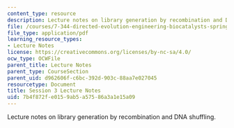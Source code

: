 ```yaml
---
content_type: resource
description: Lecture notes on library generation by recombination and DNA shuffling.
file: /courses/7-344-directed-evolution-engineering-biocatalysts-spring-2008/7b4f872fe0159ab5a57586a3a1e15a09_ses3_ln.pdf
file_type: application/pdf
learning_resource_types:
- Lecture Notes
license: https://creativecommons.org/licenses/by-nc-sa/4.0/
ocw_type: OCWFile
parent_title: Lecture Notes
parent_type: CourseSection
parent_uid: d962606f-c6bc-392d-903c-88aa7e027045
resourcetype: Document
title: Session 3 Lecture Notes
uid: 7b4f872f-e015-9ab5-a575-86a3a1e15a09
---
```

Lecture notes on library generation by recombination and DNA shuffling.